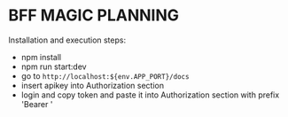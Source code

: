 # BFF MAGIC PLANNING

Installation and execution steps:

- npm install
- npm run start:dev
- go to `http://localhost:${env.APP_PORT}/docs`
- insert apikey into Authorization section
- login and copy token and paste it into Authorization section with prefix 'Bearer '